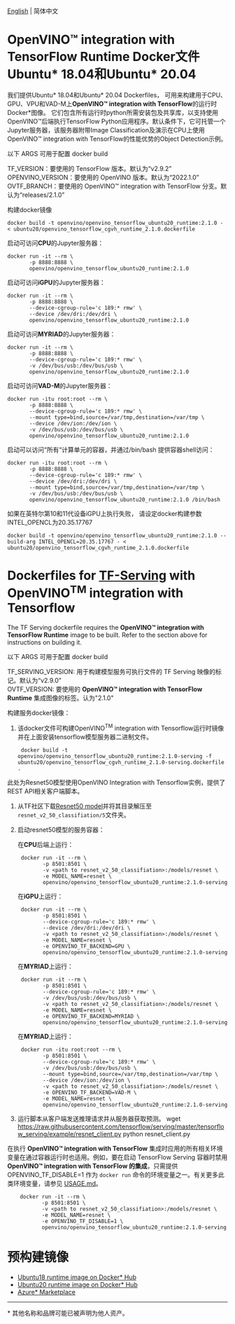 
[English](./README.md) | 简体中文
# **OpenVINO™ integration with TensorFlow Runtime** Docker文件 Ubuntu* 18.04和Ubuntu* 20.04 


我们提供Ubuntu* 18.04和Ubuntu* 20.04 Dockerfiles， 可用来构建用于CPU、GPU、VPU和VAD-M上**OpenVINO™ integration with TensorFlow**的运行时Docker*图像。
它们包含所有运行时python所需安装包及共享库，以支持使用OpenVINO™后端执行TensorFlow Python应用程序。默认条件下，它可托管一个Jupyter服务器，该服务器附带Image Classification及演示在CPU上使用OpenVINO™ integration with TensorFlow的性能优势的Object Detection示例。

以下 ARGS 可用于配置 docker build

TF_VERSION：要使用的 TensorFlow 版本。默认为“v2.9.2”  
OPENVINO_VERSION：要使用的 OpenVINO 版本。默认为“2022.1.0”  
OVTF_BRANCH：要使用的 OpenVINO™ integration with TensorFlow 分支。默认为“releases/2.1.0”  

构建docker镜像

	docker build -t openvino/openvino_tensorflow_ubuntu20_runtime:2.1.0 - < ubuntu20/openvino_tensorflow_cgvh_runtime_2.1.0.dockerfile
启动可访问**CPU**的Jupyter服务器：

	docker run -it --rm \
		   -p 8888:8888 \
		   openvino/openvino_tensorflow_ubuntu20_runtime:2.1.0

启动可访问**iGPU**的Jupyter服务器： 

	docker run -it --rm \
		   -p 8888:8888 \
		   --device-cgroup-rule='c 189:* rmw' \
		   --device /dev/dri:/dev/dri \
		   openvino/openvino_tensorflow_ubuntu20_runtime:2.1.0


启动可访问**MYRIAD**的Jupyter服务器： 

	docker run -it --rm \
		   -p 8888:8888 \
		   --device-cgroup-rule='c 189:* rmw' \
		   -v /dev/bus/usb:/dev/bus/usb \
		   openvino/openvino_tensorflow_ubuntu20_runtime:2.1.0

启动可访问**VAD-M**的Jupyter服务器：

	docker run -itu root:root --rm \
		   -p 8888:8888 \
		   --device-cgroup-rule='c 189:* rmw' \
		   --mount type=bind,source=/var/tmp,destination=/var/tmp \
		   --device /dev/ion:/dev/ion \
		   -v /dev/bus/usb:/dev/bus/usb \
		   openvino/openvino_tensorflow_ubuntu20_runtime:2.1.0

启动可以访问“所有“计算单元的容器，并通过/bin/bash 提供容器shell访问：

	docker run -itu root:root --rm \
		   -p 8888:8888 \
		   --device-cgroup-rule='c 189:* rmw' \
		   --device /dev/dri:/dev/dri \
		   --mount type=bind,source=/var/tmp,destination=/var/tmp \
		   -v /dev/bus/usb:/dev/bus/usb \
		   openvino/openvino_tensorflow_ubuntu20_runtime:2.1.0 /bin/bash

如果在英特尔第10和11代设备iGPU上执行失败， 请设定docker构建参数INTEL_OPENCL为20.35.17767 

	docker build -t openvino/openvino_tensorflow_ubuntu20_runtime:2.1.0 --build-arg INTEL_OPENCL=20.35.17767 - < ubuntu20/openvino_tensorflow_cgvh_runtime_2.1.0.dockerfile

# Dockerfiles for [TF-Serving](#https://github.com/tensorflow/serving) with OpenVINO<sup>TM</sup> integration with Tensorflow

The TF Serving dockerfile requires the **OpenVINO™ integration with TensorFlow Runtime** image to be built. Refer to the section above for instructions on building it.

以下 ARGS 可用于配置 docker build

TF_SERVING_VERSION: 用于构建模型服务可执行文件的 TF Serving 映像的标记。默认为“v2.9.0”  
OVTF_VERSION: 要使用的 **OpenVINO™ integration with TensorFlow Runtime** 集成图像的标签。认为"2.1.0"    

构建服务docker镜像：
1. 该docker文件可构建OpenVINO<sup>TM</sup> integration with Tensorflow运行时镜像并在上面安装tensorflow模型服务器二进制文件。

		docker build -t openvino/openvino_tensorflow_ubuntu20_runtime:2.1.0-serving -f ubuntu20/openvino_tensorflow_cgvh_runtime_2.1.0-serving.dockerfile .

此处为Resnet50模型使用OpenVINO Integration with Tensorflow实例，提供了REST API相关客户端脚本。

1. 从TF社区下载[Resnet50 model](#https://storage.googleapis.com/tfhub-modules/google/imagenet/resnet_v2_50/classification/5.tar.gz)并将其目录解压至`resnet_v2_50_classifiation/5`文件夹。 

2. 启动resnet50模型的服务容器：
	
	在**CPU**后端上运行：

		docker run -it --rm \
			   -p 8501:8501 \
			   -v <path to resnet_v2_50_classifiation>:/models/resnet \
			   -e MODEL_NAME=resnet \
			   openvino/openvino_tensorflow_ubuntu20_runtime:2.1.0-serving

	在**iGPU**上运行：

		docker run -it --rm \
			   -p 8501:8501 \
			   --device-cgroup-rule='c 189:* rmw' \
			   --device /dev/dri:/dev/dri \
			   -v <path to resnet_v2_50_classifiation>:/models/resnet \
			   -e MODEL_NAME=resnet \
			   -e OPENVINO_TF_BACKEND=GPU \
			   openvino/openvino_tensorflow_ubuntu20_runtime:2.1.0-serving

	在**MYRIAD**上运行：

		docker run -it --rm \
			   -p 8501:8501 \
			   --device-cgroup-rule='c 189:* rmw' \
			   -v /dev/bus/usb:/dev/bus/usb \
			   -v <path to resnet_v2_50_classifiation>:/models/resnet \
			   -e MODEL_NAME=resnet \
			   -e OPENVINO_TF_BACKEND=MYRIAD \
			   openvino/openvino_tensorflow_ubuntu20_runtime:2.1.0-serving
	
	在**MYRIAD**上运行：

		docker run -itu root:root --rm \
			   -p 8501:8501 \
			   --device-cgroup-rule='c 189:* rmw' \
			   -v /dev/bus/usb:/dev/bus/usb \
			   --mount type=bind,source=/var/tmp,destination=/var/tmp \
			   --device /dev/ion:/dev/ion \
			   -v <path to resnet_v2_50_classifiation>:/models/resnet \
			   -e OPENVINO_TF_BACKEND=VAD-M \
			   -e MODEL_NAME=resnet \
			   openvino/openvino_tensorflow_ubuntu20_runtime:2.1.0-serving

3. 运行脚本从客户端发送推理请求并从服务器获取预测。
		wget https://raw.githubusercontent.com/tensorflow/serving/master/tensorflow_serving/example/resnet_client.py
		python resnet_client.py

在执行 **OpenVINO™ integration with TensorFlow** 集成时应用的所有相关环境变量在通过容器运行时也适用。例如，要在启动 TensorFlow Serving 容器时禁用 **OpenVINO™ integration with TensorFlow 的集成**，只需提供 OPENVINO_TF_DISABLE=1 作为 `docker run` 命令的环境变量之一。有关更多此类环境变量，请参见 [USAGE.md](../docs/USAGE_cn.md)。


		docker run -it --rm \
			   -p 8501:8501 \
			   -v <path to resnet_v2_50_classifiation>:/models/resnet \
			   -e MODEL_NAME=resnet \
			   -e OPENVINO_TF_DISABLE=1 \
			   openvino/openvino_tensorflow_ubuntu20_runtime:2.1.0-serving

# 预构建镜像

- [Ubuntu18 runtime image on Docker* Hub](https://hub.docker.com/r/openvino/openvino_tensorflow_ubuntu18_runtime)
- [Ubuntu20 runtime image on Docker* Hub](https://hub.docker.com/r/openvino/openvino_tensorflow_ubuntu20_runtime)
- [Azure* Marketplace](https://azuremarketplace.microsoft.com/en-us/marketplace/apps/intel_corporation.openvinotensorflow)

---
\* 其他名称和品牌可能已被声明为他人资产。
